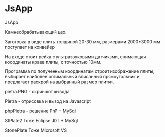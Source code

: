 # JsApp
JsApp

Камнеобрабатывающий цех.

Заготовка в виде плиты толщиной 20-30 мм, размерами 2000*3000 мм 
поступает на конвейер.

На входе стоит рейка с ультразвуковыми датчиками, 
снимающая координаты краев плиты, с точностью 10мм.

Программа по полученным координатам строит изображение плиты, 
выбирает наиболее оптимальный вписанный прямоугольник 
и предлагает раскрой на выбранный размер плитки.


pietra.PNG  - скриншот вывода

Pietra - отрисовка и вывод на Javascript

phpPietra  - решение PhP + MySql

StPlate2  Тоже Eclipse JDT + MySql

StonePlate  Тоже  Microsoft VS 
